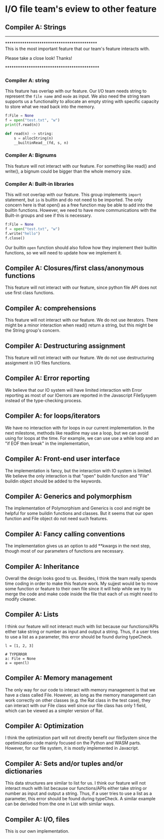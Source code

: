 # I/O file team's eview to other feature
## Compiler A: Strings
---
\******************************************* \
This is the most important feature that our team's feature interacts with.

Please take a close look! Thanks! 

\********************************************
### Compiler A: string 
This feature has overlap with our feature. Our I/O team needs string to represent the `file name` and `mode` as input. We also need the string team supports us a functionality to allocate an empty string with specific capacity to store what we read back into the memory.
```python
f:File = None
f = open("test.txt", "w")
print(f.read(n)) 
```

```python
def read(n) -> string:
    s = allocString(n)
    __builtinRead__(fd, s, n)
```
### Compiler A: Bignums    
This feature will not interact with our feature. For something like read() and write(), a bignum could be bigger than the whole memory size. 

### Compiler A: Built-in libraries   
This will not overlap with our feature. This group implements `import` statement, but `io` is builtin and do not need to be imported. 
The only concern here is that open() as a free function may be able to add into the builtin functions. However, we need to have more communications with the Built-in groups and see if this is necessary.

```python
f:File = None
f = open("test.txt", "w")
f.write("hello")
f.close()
```

Our builtin `open` function should also follow how they implement their builtin functions, so we will need to update how we implement it.

## Compiler A: Closures/first class/anonymous functions   
This feature will not interact with our feature, since python file API does not use first class functions.    

## Compiler A: comprehensions    
This feature will not interact with our feature. We do not use iterators. There might be a minor interaction when read() return a string, but this might be the String group's concern.   

## Compiler A: Destructuring assignment    
This feature will not interact with our feature. We do not use destructuring assignment in I/O files functions.

## Compiler A: Error reporting

We believe that our IO system will have limited interaction with Error reporting as most of our IOerrors are reported in the Javascript FileSysyem instead of the type-checking process.

## Compiler A: for loops/iterators

We have no interaction with for loops in our current implementation. In the next milestone, methods like readline may use a loop, but we can avoid using for loops at the time. For example, we can use use a while loop and an "if EOF then break" in the implementation,

## Compiler A: Front-end user interface

The implementation is fancy, but the interaction with IO system is limited. We believe the only interaction is that "open" buildin function and "File" buildin object should be added to the keywords.

## Compiler A: Generics and polymorphism

The implementation of Polymorphism and Generics is cool and might be helpful for some buildin functions and classes. But it seems that our open function and File object do not need such features.

## Compiler A: Fancy calling conventions

The implementation gives us an option to add **kwargs in the next step, though most of our parameters of functions are necessary. 

## Compiler A: Inheritance
Overall the design looks good to us. Besides, I think the team really spends time coding in order to make this feature work. My sujjest would be to move some function or feature to their own file since it will help while we try to merge the code and make code inside the file that each of us might need to modify cleaner.
## Compiler A: Lists
I think our feature will not interact much with list because our functions/APIs either take string or number as input and output a string. Thus, if a user tries to use a list as a parameter, this error should be found during typeCheck.
```
l = [1, 2, 3]

# TYPERROR
a: File = None
a = open(l)
```
## Compiler A: Memory management
The only way for our code to interact with memory management is that we have a class called File. However, as long as the memory management can work correctly on other classes (e.g. the Rat class in the test case), they can interact with our File class well since our file class has only 1 field, which can be viewed as a simpler version of Rat.

## Compiler A: Optimization
I think the optimization part will not directly benefit our fileSystem since the opetimization code mainly focused on the Python and WASM parts. However, for our file system, it is mostly implemented in Javacript.

## Compiler A: Sets and/or tuples and/or dictionaries
This data structures are similar to list for us. I think our feature will not interact much with list because our functions/APIs either take string or number as input and output a string. Thus, if a user tries to use a list as a parameter, this error should be found during typeCheck. A similar example can be derivded from the one in List with similar ways.

## Compiler A: I/O, files
This is our own implementation.